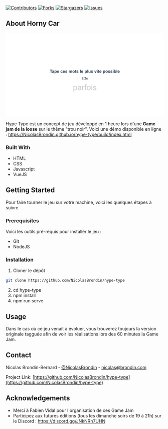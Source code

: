 <!-- PROJECT SHIELDS -->
<!--
*** This template uses markdown "reference style" links for readability.
*** Reference links are enclosed in brackets [ ] instead of parentheses ( ).
*** See the bottom of this document for the declaration of the reference variables
*** for contributors-url, forks-url, etc. This is an optional, concise syntax you may use.
*** https://www.markdownguide.org/basic-syntax/#reference-style-links
-->

[![Contributors][contributors-shield]][contributors-url] [![Forks][forks-shield]][forks-url] [![Stargazers][stars-shield]][stars-url] [![Issues][issues-shield]][issues-url]

<!-- ABOUT THE PROJECT -->
## About Horny Car

[![Product Name Screen Shot][product-screenshot]](https://NicolasBrondin.github.io/hype-type/build/index.html)

Hype Type est un concept de jeu développé en 1 heure lors d'une **Game jam de la loose** sur le thème "trou noir". Voici une démo disponible en ligne : https://NicolasBrondin.github.io/hype-type/build/index.html

### Built With

* HTML
* CSS
* Javascript
* VueJS

<!-- GETTING STARTED -->
## Getting Started

Pour faire tourner le jeu sur votre machine, voici les quelques étapes à suivre

### Prerequisites

Voici les outils pré-requis pour installer le jeu :
* Git
* NodeJS

### Installation
 
1. Cloner le dépôt
```sh
git clone https://github.com/NicolasBrondin/hype-type
```
2. cd hype-type
3. npm install
4. npm run serve

## Usage

Dans le cas où ce jeu venait à évoluer, vous trouverez toujours la version originale tagguée afin de voir les réalisations lors des 60 minutes la Game Jam.

<!-- CONTACT -->
## Contact

Nicolas Brondin-Bernard - [@NicolasBrondin](https://twitter.com/NicolasBrondin) - nicolas@brondin.com

Project Link: [https://github.com/NicolasBrondin/hype-type](https://github.com/NicolasBrondin/hype-type)


<!-- ACKNOWLEDGEMENTS -->
## Acknowledgements

* Merci à Fabien Vidal pour l'organisation de ces Game Jam
* Participez aux futures éditions (tous les dimanche soirs de 19 à 21h) sur le Discord : https://discord.gg/JNkNRh7UHN


<!-- MARKDOWN LINKS & IMAGES -->
<!-- https://www.markdownguide.org/basic-syntax/#reference-style-links -->
[contributors-shield]: https://img.shields.io/github/contributors/NicolasBrondin/hype-type.svg?style=flat-square
[contributors-url]: https://github.com/NicolasBrondin/hype-type/graphs/contributors
[forks-shield]: https://img.shields.io/github/forks/NicolasBrondin/hype-type.svg?style=flat-square
[forks-url]: https://github.com/NicolasBrondin/hype-type/network/members
[stars-shield]: https://img.shields.io/github/stars/NicolasBrondin/hype-type.svg?style=flat-square
[stars-url]: https://github.com/NicolasBrondin/hype-type/stargazers
[issues-shield]: https://img.shields.io/github/issues/NicolasBrondin/hype-type.svg?style=flat-square
[issues-url]: https://github.com/NicolasBrondin/hype-type/issues
[license-shield]: https://img.shields.io/github/license/NicolasBrondin/hype-type.svg?style=flat-square
[license-url]: https://github.com/NicolasBrondin/hype-type/blob/master/LICENSE.txt
[linkedin-shield]: https://img.shields.io/badge/-LinkedIn-black.svg?style=flat-square&logo=linkedin&colorB=555
[linkedin-url]: https://linkedin.com/in/othneildrew
[product-screenshot]: docs/cover.png

